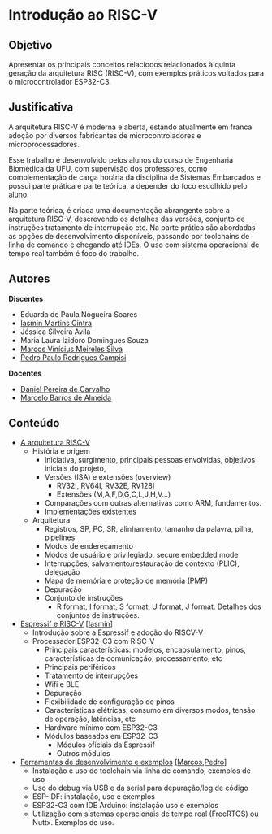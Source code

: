 # Introdução ao RISC-V

## Objetivo

Apresentar os principais conceitos relaciodos relacionados à quinta geração da arquitetura RISC (RISC-V), com exemplos práticos voltados para o microcontrolador ESP32-C3. 

## Justificativa

A arquitetura RISC-V é moderna e aberta, estando atualmente em franca adoção por diversos fabricantes de microcontroladores e microprocessadores.

Esse trabalho é desenvolvido pelos alunos do curso de Engenharia Biomédica da UFU, com supervisão dos professores, como complementação de carga horária da disciplina de Sistemas Embarcados e possui parte prática e parte teórica, a depender do foco escolhido pelo aluno. 

Na parte teórica, é criada uma documentação abrangente sobre a arquitetura RISC-V, descrevendo os detalhes das versões, conjunto de instruções tratamento de interrupção etc. Na parte prática são abordadas as opções de desenvolvimento disponíveis, passando por toolchains de linha de comando e chegando até IDEs. O uso com sistema operacional de tempo real também é foco do trabalho. 

## Autores

**Discentes**

* Eduarda de Paula Nogueira Soares	
* [Iasmin Martins Cintra](https://github.com/iasminmartins)
* Jéssica Silveira Avila	
* Maria Laura Izidoro Domingues Souza	
* [Marcos Vinícius Meireles Silva](https://github.com/marcusvims)
* [Pedro Paulo Rodrigues Campisi](https://github.com/pedrocampisi)

**Docentes**

* [Daniel Pereira de Carvalho](https://github.com/daniel-p-carvalho)
* [Marcelo Barros de Almeida](https://github.com/marcelobarrosalmeida)

## Conteúdo

* [A arquitetura RISC-V](cap01/README.md)
  * História e origem
    * iniciativa, surgimento, principais pessoas envolvidas, objetivos iniciais do projeto, 
    * Versões (ISA) e extensões (overview)
      * RV32I, RV64I, RV32E, RV128I
      * Extensões (M,A,F,D,G,C,L,J,H,V...)
    * Comparações com outras alternativas como ARM, fundamentos.
    * Implementações existentes
  * Arquitetura
    * Registros, SP, PC, SR, alinhamento, tamanho da palavra, pilha, pipelines
    * Modos de endereçamento
    * Modos de usuário e privilegiado, secure embedded mode
    * Interrupções, salvamento/restauração de contexto (PLIC), delegação
    * Mapa de memória e proteção de memória (PMP)
    * Depuração
    * Conjunto de instruções
      * R format, I format, S format, U format, J format. Detalhes dos conjuntos de instruções.
* [Espressif e RISC-V](cap02/README.md) [[Iasmin](https://github.com/iasminmartins)]
  * Introdução sobre a Espressif e adoção do RISCV-V
  * Processador ESP32-C3 com RISC-V
    * Principais características: modelos, encapsulamento, pinos, características de comunicação, processamento, etc
    * Principais periféricos
    * Tratamento de interrupções
    * Wifi e BLE
    * Depuração
    * Flexibilidade de configuração de pinos
    * Características elétricas: consumo em diversos modos, tensão de operação, latências, etc
    * Hardware mínimo com ESP32-C3
     * Módulos baseados em ESP32-C3
       * Módulos oficiais da Espressif
       * Outros módulos
* [Ferramentas de desenvolvimento e exemplos](cap03/README.md) [[Marcos](https://github.com/marcusvims),[Pedro](https://github.com/pedrocampisi)]
  * Instalação e uso do toolchain via linha de comando, exemplos de uso
  * Uso do debug via USB e da serial para depuração/log de código
  * ESP-IDF: instalação, uso e exemplos
  * ESP32-C3 com IDE Arduino: instalação uso e exemplos
  * Utilização com sistemas operacionais de tempo real (FreeRTOS) ou Nuttx. Exemplos de uso.
